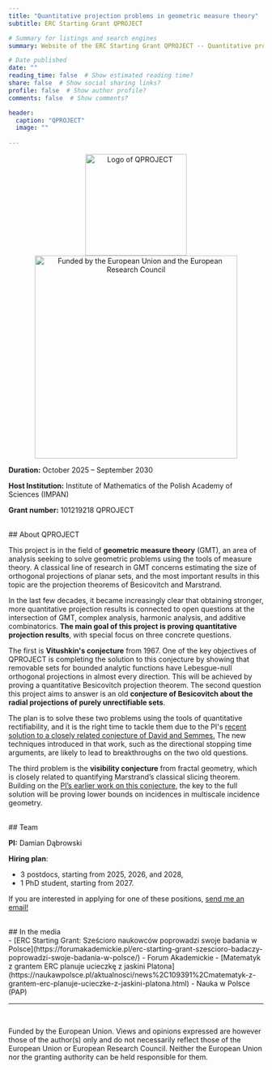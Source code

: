 ```yaml
---
title: "Quantitative projection problems in geometric measure theory"
subtitle: ERC Starting Grant QPROJECT

# Summary for listings and search engines
summary: Website of the ERC Starting Grant QPROJECT -- Quantitative projection problems in geometric measure theory.

# Date published
date: ""
reading_time: false  # Show estimated reading time?
share: false  # Show social sharing links?
profile: false  # Show author profile?
comments: false  # Show comments?

header:
  caption: "QPROJECT"
  image: ""
  
---
```


<center><img title="QPROJECT logo" alt="Logo of QPROJECT" src="/images/logo-qproject-background.png" width="200"><img title="EU and ERC logos" alt="Funded by the European Union and the European Research Council" src="/images/logo-erc.png" width="400"></center>

**Duration:** October 2025 – September 2030

**Host Institution:** Institute of Mathematics of the Polish Academy of Sciences (IMPAN)

**Grant number:** 101219218 QPROJECT

<br>
## About QPROJECT
<br>

This project is in the field of **geometric measure theory** (GMT), an area of analysis seeking to solve geometric problems using the tools of measure theory. A classical line of research in GMT concerns estimating the size of orthogonal projections of planar sets, and the most important results in this topic are the projection theorems of Besicovitch and Marstrand. 

In the last few decades, it became increasingly clear that obtaining stronger, more quantitative projection results is connected to open questions at the intersection of GMT, complex analysis, harmonic analysis, and additive combinatorics. **The main goal of this project is proving quantitative projection results**, with special focus on three concrete questions. 

The first is **Vitushkin's conjecture** from 1967. One of the key objectives of QPROJECT is completing the solution to this conjecture by showing that removable sets for bounded analytic functions have Lebesgue-null orthogonal projections in almost every direction. This will be achieved by proving a quantitative Besicovitch projection theorem. The second question this project aims to answer is an old **conjecture of Besicovitch about the radial projections of purely unrectifiable sets**.

The plan is to solve these two problems using the tools of quantitative rectifiability, and it is the right time to tackle them due to the PI's [recent solution to a closely related conjecture of David and Semmes.](/publication/2024-favard-length/) The new techniques introduced in that work, such as the directional stopping time arguments, are likely to lead to breakthroughs on the two old questions.

The third problem is the **visibility conjecture** from fractal geometry, which is closely related to quantifying Marstrand’s classical slicing theorem. Building on the [PI’s earlier work on this conjecture](/publication/2023-visible-parts/), the key to the full solution will be proving lower bounds on incidences in multiscale incidence geometry.

<br>
## Team
<br>

**PI:** Damian Dąbrowski

**Hiring plan**: 
- 3 postdocs, starting from 2025, 2026, and 2028,
- 1 PhD student, starting from 2027.

If you are interested in applying for one of these positions, [send me an email!](mailto:damian.m.dabrowski@jyu.fi)

<br>
## In the media
<br>
- [ERC Starting Grant: Sześcioro naukowców poprowadzi swoje badania w Polsce](https://forumakademickie.pl/erc-starting-grant-szescioro-badaczy-poprowadzi-swoje-badania-w-polsce/) - Forum Akademickie
- [Matematyk z grantem ERC planuje ucieczkę z jaskini Platona](https://naukawpolsce.pl/aktualnosci/news%2C109391%2Cmatematyk-z-grantem-erc-planuje-ucieczke-z-jaskini-platona.html) - Nauka w Polsce (PAP)

<br>
<hr style="width:100%"> 
<br>

Funded by the European Union. Views and opinions expressed are however those of the author(s) only
and do not necessarily reflect those of the European Union or European Research Council. Neither
the European Union nor the granting authority can be held responsible for them.
